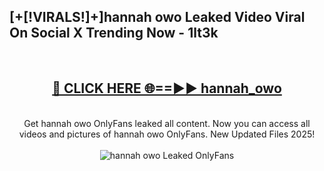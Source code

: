 <h2>[+[!VIRALS!]+]hannah owo Leaked Video Viral On Social X Trending Now - 1lt3k</h2>
<br>
<div align="center">
<h2><a href="https://libra.edu.pl?hannah_owo" rel="nofollow">🔴 CLICK HERE 🌐==►► hannah_owo</a></h2>
<br>
Get hannah owo OnlyFans leaked all content. Now you can access all videos and pictures of hannah owo OnlyFans. New Updated Files 2025!
<br>
<br>
<a href="https://libra.edu.pl?hannah_owo" rel="nofollow" data-target="animated-image.originalLink"><img src="https://i.ibb.co.com/WyWwxjT/player-gif2.gif" alt="hannah owo Leaked OnlyFans" style="max-width: 100%; display: inline-block;" data-target="animated-image.originalImage"></a>
</div>
<br>